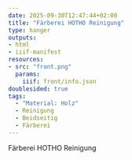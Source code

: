 ```yaml
---
date: 2025-09-30T12:47:44+02:00
title: "Färberei HOTHO Reinigung"
type: hanger
outputs:
- html
- iiif-manifest
resources:
- src: "front.png"
  params:
    iiif: front/info.json
doublesided: true
tags:
  - "Material: Holz"
  - Reinigung
  - Beidseitig
  - Färberei
---
```

Färberei HOTHO Reinigung

